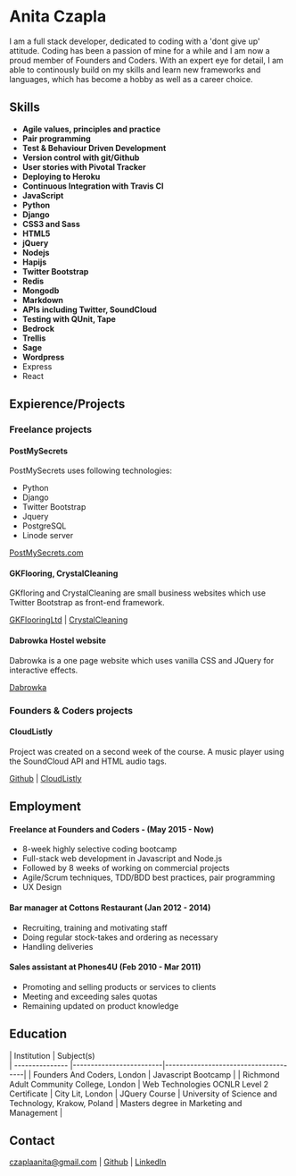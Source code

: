 # Anita Czapla

I am a full stack developer, dedicated to coding with a 'dont give up' attitude. Coding has been a passion of mine for a while and I am now a proud member of Founders and Coders.
With an expert eye for detail, I am able to continously build on my skills and learn new frameworks and languages, which has become a hobby as well as a career choice.

## Skills

- **Agile values, principles and practice**
- **Pair programming**
- **Test & Behaviour Driven Development**
- **Version control with git/Github**  
- **User stories with Pivotal Tracker**
- **Deploying to Heroku**
- **Continuous Integration with Travis CI**
- **JavaScript**
- **Python**
- **Django**
- **CSS3 and Sass**
- **HTML5**
- **jQuery**
- **Nodejs**
- **Hapijs**
- **Twitter Bootstrap**
- **Redis**
- **Mongodb**
- **Markdown**
- **APIs including Twitter, SoundCloud**
- **Testing with QUnit, Tape**
- **Bedrock**
- **Trellis**
- **Sage**
- **Wordpress**
- Express
- React

## Expierence/Projects

### Freelance projects

#### PostMySecrets

PostMySecrets uses following technologies:
* Python
* Django
* Twitter Bootstrap
* Jquery
* PostgreSQL
* Linode server

[PostMySecrets.com](http://postmysecrets.com)

#### GKFlooring, CrystalCleaning

GKfloring and CrystalCleaning are small business websites which use Twitter Bootstrap as front-end framework.

[GKFlooringLtd](http://gkflooringltd.co.uk) |
[CrystalCleaning](http://crystal-services.co.uk)

#### Dabrowka Hostel website

Dabrowka is a one page website which uses vanilla CSS and JQuery for interactive effects.

[Dabrowka](http://dabrowka2.pl/)

### Founders & Coders projects

#### CloudListly

Project was created on a second week of the course. A music player using the SoundCloud API and HTML audio tags.

[Github](https://github.com/CodersInDev/CloudListly) |
[CloudListly](http://codersindev.github.io/CloudListly)

## Employment

#### Freelance at Founders and Coders - (May 2015 - Now)

- 8-week highly selective coding bootcamp
- Full-stack web development in Javascript and Node.js
- Followed by 8 weeks of working on commercial projects
- Agile/Scrum techniques, TDD/BDD best practices, pair programming
- UX Design

#### Bar manager at Cottons Restaurant (Jan 2012 - 2014)

- Recruiting, training and motivating staff
- Doing regular stock-takes and ordering as necessary
- Handling deliveries

#### Sales assistant at Phones4U (Feb 2010 - Mar 2011)

- Promoting and selling products or services to clients
- Meeting and exceeding sales quotas
- Remaining updated on product knowledge

## Education


|      Institution       |              Subject(s)              
| --------------- |-------------------------|--------------------------------------|
|  Founders And Coders, London | Javascript Bootcamp |
|  Richmond Adult Community College, London | Web Technologies OCNLR Level 2 Certificate 
|  City Lit, London | JQuery Course
|  University of Science and Technology, Krakow, Poland | Masters degree in Marketing and Management |

## Contact

czaplaanita@gmail.com | [Github](https://github.com/heron2014) | [LinkedIn](https://www.linkedin.com/in/anitaczapla) 
